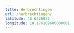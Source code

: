 ```yaml
---
title: Herbrechtingen
url: /herbrechtingen/
latitude: 48.6226932
longitude: 10.176169600000001
---
```

